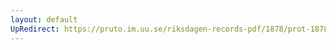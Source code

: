 ```yaml
---
layout: default
UpRedirect: https://pruto.im.uu.se/riksdagen-records-pdf/1878/prot-1878--ak--037/prot-1878--ak--037_051.pdf
---
```

